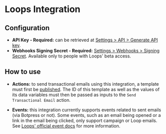 # Loops Integration

## Configuration

- **API Key - Required:** can be retrieved at [Settings > API > Generate API key](https://app.loops.so/settings?page=api]).
- **Webhooks Signing Secret - Required:** [Settings > Webhooks > Signing Secret](https://app.loops.so/settings?page=webhooks). Available only to people with Loops' beta access.

## How to use

- **Actions:** to send transactional emails using this integration, a template must first be [published](https://loops.so/docs/transactional/guide). The ID of this template as well as the values of its data variables must then be passed as inputs to the `Send Transactional Email` action.

- **Events:** this integration currently supports events related to sent emails (via Botpress or not). Some events, such as an email being opened or a link in the email being clicked, only support campaign or Loop emails. See [Loops' official event docs](https://loops.so/docs/webhooks#email-events) for more information.